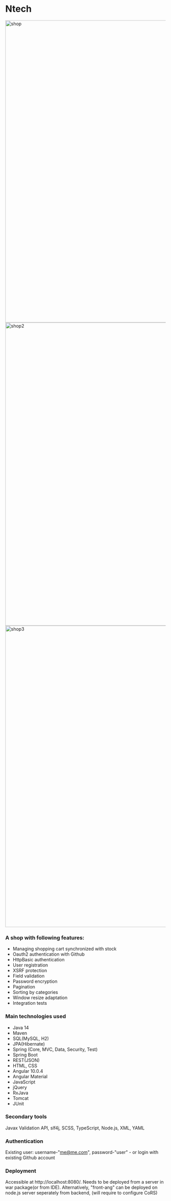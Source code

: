 # Ntech

<img width="946" alt="shop" src="https://user-images.githubusercontent.com/61627180/98469171-12b9d100-21ef-11eb-835b-3cd65567aa55.PNG">
<img width="949" alt="shop2" src="https://user-images.githubusercontent.com/61627180/98469185-26653780-21ef-11eb-843b-d987e3a59788.PNG">
<img width="944" alt="shop3" src="https://user-images.githubusercontent.com/61627180/98469209-44cb3300-21ef-11eb-8141-a65332ac341d.PNG">

### A shop with following features:

   - Managing shopping cart synchronized with stock 
   - Oauth2 authentication with Github
   - HttpBasic authentication
   - User registration
   - XSRF protection
   - Field validation
   - Password encryption
   - Pagination
   - Sorting by categories
   - Window resize adaptation
   - Integration tests
   
 ### Main technologies used

   - Java 14
   - Maven
   - SQL(MySQL, H2)
   - JPA(Hibernate)
   - Spring (Core, MVC, Data, Security, Test)
   - Spring Boot
   - REST(JSON)
   - HTML, CSS
   - Angular 10.0.4
   - Angular Material
   - JavaScript
   - jQuery
   - RxJava
   - Tomcat
   - JUnit
   
  ### Secondary tools

  Javax Validation API, slf4j, SCSS, TypeScript, Node.js, XML, YAML
  
  ### Authentication
  
  Existing user: username-"me@me.com", password-"user" - or login with existing Github account
  
  ### Deployment

  Accessible at http://localhost:8080/. Needs to be deployed from a server in war package(or from IDE).
  Alternatively, "front-ang" can be deployed on node.js server seperately from backend, (will require to configure CoRS)

